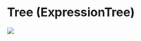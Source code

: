 # Tree (ExpressionTree)

![](https://github.com/kajj8808/kmu-data-structure-couse/assets/71279997/fc9c5b36-9d53-4e63-b2ba-245b482e3310)


